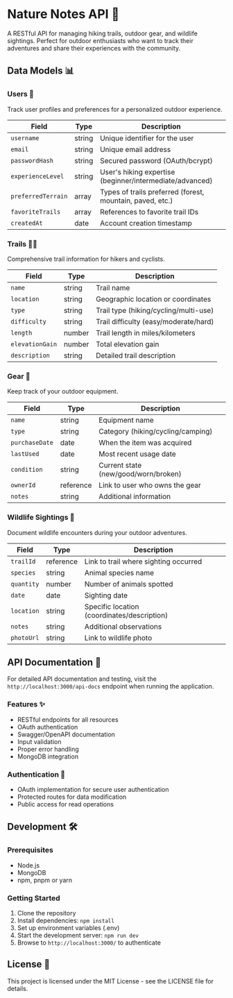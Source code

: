# Nature Notes API 🌲

A RESTful API for managing hiking trails, outdoor gear, and wildlife sightings. Perfect for outdoor enthusiasts who want to track their adventures and share their experiences with the community.

## Data Models 📊

### Users 👤
Track user profiles and preferences for a personalized outdoor experience.

| Field | Type | Description |
|-------|------|-------------|
| `username` | string | Unique identifier for the user |
| `email` | string | Unique email address |
| `passwordHash` | string | Secured password (OAuth/bcrypt) |
| `experienceLevel` | string | User's hiking expertise (beginner/intermediate/advanced) |
| `preferredTerrain` | array | Types of trails preferred (forest, mountain, paved, etc.) |
| `favoriteTrails` | array | References to favorite trail IDs |
| `createdAt` | date | Account creation timestamp |

### Trails 🏃‍♂️
Comprehensive trail information for hikers and cyclists.

| Field | Type | Description |
|-------|------|-------------|
| `name` | string | Trail name |
| `location` | string | Geographic location or coordinates |
| `type` | string | Trail type (hiking/cycling/multi-use) |
| `difficulty` | string | Trail difficulty (easy/moderate/hard) |
| `length` | number | Trail length in miles/kilometers |
| `elevationGain` | number | Total elevation gain |
| `description` | string | Detailed trail description |

### Gear 🎒
Keep track of your outdoor equipment.

| Field | Type | Description |
|-------|------|-------------|
| `name` | string | Equipment name |
| `type` | string | Category (hiking/cycling/camping) |
| `purchaseDate` | date | When the item was acquired |
| `lastUsed` | date | Most recent usage date |
| `condition` | string | Current state (new/good/worn/broken) |
| `ownerId` | reference | Link to user who owns the gear |
| `notes` | string | Additional information |

### Wildlife Sightings 🦌
Document wildlife encounters during your outdoor adventures.

| Field | Type | Description |
|-------|------|-------------|
| `trailId` | reference | Link to trail where sighting occurred |
| `species` | string | Animal species name |
| `quantity` | number | Number of animals spotted |
| `date` | date | Sighting date |
| `location` | string | Specific location (coordinates/description) |
| `notes` | string | Additional observations |
| `photoUrl` | string | Link to wildlife photo |

## API Documentation 📘

For detailed API documentation and testing, visit the `http://localhost:3000/api-docs` endpoint when running the application.

### Features ✨

- RESTful endpoints for all resources
- OAuth authentication
- Swagger/OpenAPI documentation
- Input validation
- Proper error handling
- MongoDB integration

### Authentication 🔐

- OAuth implementation for secure user authentication
- Protected routes for data modification
- Public access for read operations

## Development 🛠️

### Prerequisites

- Node.js
- MongoDB
- npm, pnpm or yarn

### Getting Started

1. Clone the repository
2. Install dependencies: `npm install`
3. Set up environment variables (.env)
4. Start the development server: `npm run dev`
5. Browse to `http://localhost:3000/` to authenticate

## License 📜

This project is licensed under the MIT License - see the LICENSE file for details.
